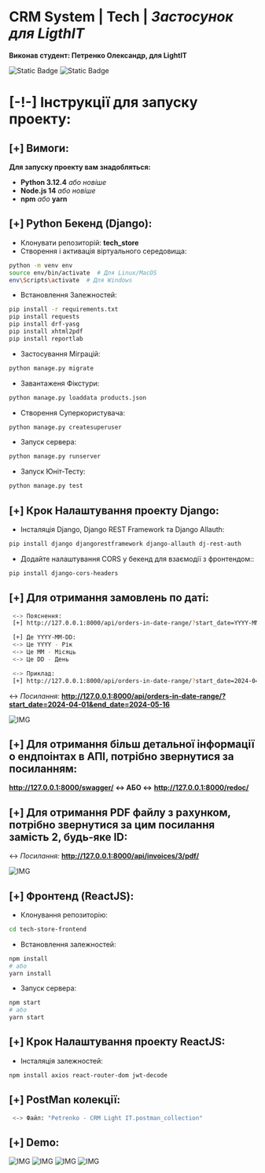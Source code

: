 
# CRM System | Tech | _Застосунок для LigthIT_

**Виконав студент: Петренко Олександр, для LightIT**

![Static Badge](https://img.shields.io/badge/with%20a%20django-grey?style=for-the-badge&logo=django)
![Static Badge](https://img.shields.io/badge/with%20a%20js-grey?style=for-the-badge&logo=javascript)

# [-!-] Інструкції для запуску проекту:

## [+] Вимоги:

**Для запуску проекту вам знадобляться:**

- **Python 3.12.4** _або новіше_
- **Node.js 14** _або новіше_
- **npm** _або_ **yarn**

## [+] Python Бекенд (Django):

- Клонувати репозиторій: **tech_store**
- Створення і активація віртуального середовища:
```sh
python -m venv env
source env/bin/activate  # Для Linux/MacOS
env\Scripts\activate  # Для Windows
```
- Встановлення Залежностей:
```sh
pip install -r requirements.txt
pip install requests
pip install drf-yasg
pip install xhtml2pdf
pip install reportlab
```
- Застосування Міграцій:
```sh
python manage.py migrate
```
- Завантаженя Фікстури:
```sh
python manage.py loaddata products.json
```
- Створення Суперкористувача:
```sh
python manage.py createsuperuser
```
- Запуск сервера:
```sh
python manage.py runserver
```
- Запуск Юніт-Тесту:
```sh
python manage.py test
```

## [+] Крок Налаштування проекту Django:
- Інсталяція Django, Django REST Framework та Django Allauth:
```sh
pip install django djangorestframework django-allauth dj-rest-auth
```

- Додайте налаштування CORS у бекенд для взаємодії з фронтендом::
```sh
pip install django-cors-headers
```

## [+] Для отримання замовлень по даті:
```sh
 <-> Пояснення:
 [+] http://127.0.0.1:8000/api/orders-in-date-range/?start_date=YYYY-MM-DD&end_date=YYYY-MM-DD

 [+] Де YYYY-MM-DD:
 <-> Це YYYY - Рік
 <-> Це MM - Місяць
 <-> Це DD - День

 <-> Приклад:
 [+] http://127.0.0.1:8000/api/orders-in-date-range/?start_date=2024-04-01&end_date=2024-05-16
```

 <-> _Посилання:_ 
**http://127.0.0.1:8000/api/orders-in-date-range/?start_date=2024-04-01&end_date=2024-05-16**

![IMG](https://i.imgur.com/nJnhbre.png)

## [+] Для отримання більш детальної інформації о ендпоінтах в АПІ, потрібно звернутися за посиланням:

**http://127.0.0.1:8000/swagger/**
**<-> АБО <->**
**http://127.0.0.1:8000/redoc/**

## [+] Для отримання PDF файлу з рахунком, потрібно звернутися за цим посилання замість 2, будь-яке ID:
 <-> _Посилання:_ 
**http://127.0.0.1:8000/api/invoices/3/pdf/**

![IMG](https://i.imgur.com/uBLxvoC.png)

## [+] Фронтенд (ReactJS):

- Клонування репозиторію:
```sh
cd tech-store-frontend
```
- Встановлення залежностей:
```sh
npm install
# або
yarn install
```
- Запуск сервера:
```sh
npm start
# або
yarn start
```

## [+] Крок Налаштування проекту ReactJS:
- Інсталяція залежностей:
```sh
npm install axios react-router-dom jwt-decode
```

## [+] PostMan колекції:
```sh
 <-> Файл: "Petrenko - CRM Light IT.postman_collection"
```

## [+] Demo:
![IMG](https://i.imgur.com/gvShsyF.png)
![IMG](https://i.imgur.com/mPrXRHu.png)
![IMG](https://i.imgur.com/ING0VBN.png)
![IMG](https://i.imgur.com/SUAWtPT.png)